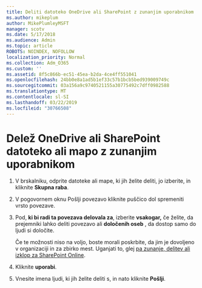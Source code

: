 ```yaml
---
title: Deliti datoteko OneDrive ali SharePoint z zunanjim uporabnikom
ms.author: mikeplum
author: MikePlumleyMSFT
manager: scotv
ms.date: 5/17/2018
ms.audience: Admin
ms.topic: article
ROBOTS: NOINDEX, NOFOLLOW
localization_priority: Normal
ms.collection: Adm_O365
ms.custom: ''
ms.assetid: 8f5c866b-ec51-45ea-b2da-4ce4ff551041
ms.openlocfilehash: 24bb0e8a1ad5b1ef33c57b1bcb5bed939009749c
ms.sourcegitcommit: 03a156a9c9740521155a30775492c7dff0982588
ms.translationtype: MT
ms.contentlocale: sl-SI
ms.lasthandoff: 03/22/2019
ms.locfileid: "30766508"
---
```

# <a name="share-a-onedrive-or-sharepoint-file-or-folder-with-external-users"></a>Delež OneDrive ali SharePoint datoteko ali mapo z zunanjim uporabnikom

1. V brskalniku, odprite datoteke ali mape, ki jih želite deliti, jo izberite, in kliknite **Skupna raba**.
    
2. V pogovornem oknu Pošlji povezavo kliknite puščico dol spremeniti vrsto povezave.
    
3. Pod, **ki bi radi ta povezava delovala za**, izberite **vsakogar,** če želite, da prejemniki lahko deliti povezavo ali **določenih oseb** , da dostop samo do ljudi si določite. 
    
    Če te možnosti niso na voljo, boste morali poskrbite, da jim je dovoljeno v organizaciji in za zbirko mest. Uganjati to, glej [pa zunanje, delitev ali izklop za SharePoint Online](https://go.microsoft.com/fwlink/?linkid=866426).
    
4. Kliknite **uporabi**.
    
5. Vnesite imena ljudi, ki jih želite deliti s, in nato kliknite **Pošlji**.
    

